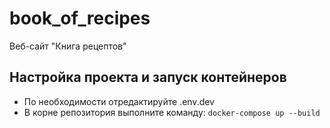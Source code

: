 # book_of_recipes
Веб-сайт "Книга рецептов"

## Настройка проекта и запуск контейнеров
- По необходимости отредактируйте .env.dev
- В корне репозитория выполните команду:
``` docker-compose up --build ```
